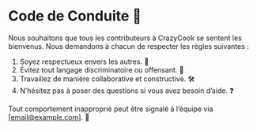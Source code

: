 # Code de Conduite 📜

Nous souhaitons que tous les contributeurs à CrazyCook se sentent les bienvenus. Nous demandons à chacun de respecter les règles suivantes :
1. Soyez respectueux envers les autres. 🤝
2. Évitez tout langage discriminatoire ou offensant. 🚫
3. Travaillez de manière collaborative et constructive. 🛠️
4. N’hésitez pas à poser des questions si vous avez besoin d’aide. ❓

Tout comportement inapproprié peut être signalé à l’équipe via [email@example.com]. 📧
